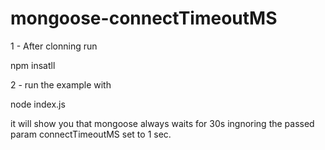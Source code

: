 # mongoose-connectTimeoutMS

1 - After clonning run

npm insatll

2 - run the example with 

node index.js


it will show you that mongoose always waits for 30s ingnoring the passed param connectTimeoutMS set to 1 sec.
